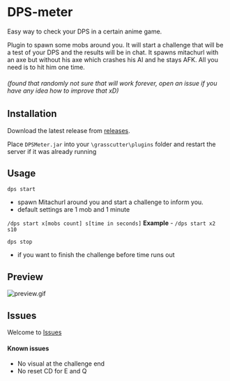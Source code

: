 # DPS-meter
Easy way to check your DPS in a certain anime game.

Plugin to spawn some mobs around you. It will start a challenge that will be a test of your DPS and the results will be in chat.
It spawns mitachurl with an axe but without his axe which crashes his AI and he stays AFK. All you need is to hit him one time.

###### *(found that randomly not sure that will work forever, open an issue if you have any idea how to improve that xD)*


## Installation
Download the latest release from [releases](https://github.com/Yoko-0/DPS-meter/releases).

Place `DPSMeter.jar` into your `\grasscutter\plugins` folder and restart the server if it was already running


## Usage
`dps start` 
 - spawn Mitachurl around you and start a challenge to inform you.
 - default settings are 1 mob and 1 minute

`/dps start x[mobs count] s[time in seconds]`
**Example** - `/dps start x2 s10`

`dps stop`
 - if you want to finish the challenge before time runs out

## Preview
![preview.gif](preview.gif)

## Issues
Welcome to [Issues](https://github.com/Yoko-0/DPS-meter/issues)

#### Known issues
 - No visual at the challenge end
 - No reset CD for E and Q


